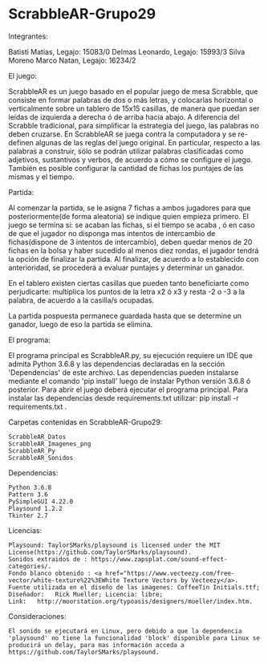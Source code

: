 # ScrabbleAR-Grupo29

Integrantes:

  Batisti Matias, Legajo: 15083/0
  Delmas Leonardo, Legajo: 15993/3
  Silva Moreno Marco Natan, Legajo: 16234/2

El juego:

  ScrabbleAR es un juego basado en el popular juego de mesa Scrabble, que consiste en formar palabras de dos o más letras, y colocarlas horizontal o verticalmente sobre un tablero de 15x15 casillas, de manera que puedan ser leídas de izquierda a derecha ó de arriba hacia abajo. A diferencia del Scrabble tradicional, para simplificar la estrategia del juego, las palabras no deben cruzarse. En ScrabbleAR se juega contra la computadora y se re-definen algunas de las reglas del juego original. En particular, respecto a las palabras a construir, sólo se podrán utilizar palabras clasificadas como adjetivos, sustantivos y verbos, de acuerdo a cómo se configure el juego. También es posible configurar la cantidad de fichas los puntajes de las mismas y el tiempo.

  Partida:

  Al comenzar la partida, se le asigna 7 fichas a ambos jugadores para que posteriormente(de forma aleatoria) se indique quien empieza primero.
  El juego se termina si: se acaban las fichas, si el tiempo se acaba , ó en caso de que el jugador no disponga mas intentos de intercambio de fichas(dispone de 3 intentos de intercambio), deben quedar menos de 20 fichas en la bolsa y haber sucedido al menos diez rondas, el jugador tendrá la opción de finalizar la partida. Al finalizar, de acuerdo a lo establecido con anterioridad, se procederá a evaluar puntajes y determinar un ganador.

  En el tablero existen ciertas casillas que pueden tanto beneficiarte como perjudicarte: multiplica los puntos de la letra x2 ó x3 y resta -2 o -3 a la palabra, de acuerdo a la casilla/s ocupadas.    

  La partida pospuesta permanece guardada hasta que se determine un ganador, luego de eso la partida se elimina.

El programa:

  El programa principal es ScrabbleAR.py, su ejecución requiere un IDE que admita Python 3.6.8 y las dependencias declaradas en la sección 'Dependencias' de este archivo. Las dependencias pueden instalarse mediante el comando 'pip install' luego de instalar Python versión 3.6.8 ó posterior. Para abrir el juego deberá ejecutar el programa principal.
  Para instalar las dependencias desde requirements.txt utilizar: pip install -r requirements.txt .

  Carpetas contenidas en ScrabbleAR-Grupo29:

    ScrabbleAR_Datos
    ScrabbleAR_Imagenes_png
    ScrabbleAR_Py
    ScrabbleAR_Sonidos

  Dependencias:

    Python 3.6.8
    Pattern 3.6
    PySimpleGUI 4.22.0
    Playsound 1.2.2
    Tkinter 2.7

  Licencias:

    Playsound: TaylorSMarks/playsound is licensed under the MIT License(https://github.com/TaylorSMarks/playsound).
    Sonidos extraidos de : https://www.zapsplat.com/sound-effect-categories/.
    Fondo blanco obtenido : <a href="https://www.vecteezy.com/free-vector/white-texture%22%3EWhite Texture Vectors by Vecteezy</a>.
    Fuente utilizada en el diseño de las imagenes: CoffeeTin Initials.ttf; Diseñador:	Rick Mueller; Licencia: libre;
    Link:	http://moorstation.org/typoasis/designers/mueller/index.htm.

  Consideraciones:

    El sonido se ejecutará en Linux, pero debido a que la dependencia 'playsound' no tiene la funcionalidad 'block' disponible para Linux se producirá un delay, para mas información acceda a https://github.com/TaylorSMarks/playsound.
